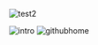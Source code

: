 ![test2](https://github.com/user-attachments/assets/bb906375-57d7-4eb5-a5b9-044f2e88c80f)

![intro](https://github.com/user-attachments/assets/e07dec5c-ba9b-4aca-92a1-0a1858610943)
![githubhome](https://github.com/user-attachments/assets/03153468-6c44-4104-97f7-69d36f0183cd)


